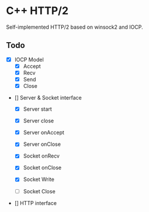 # C++ HTTP/2

Self-implemented HTTP/2 based on winsock2 and IOCP.

## Todo

- [x] IOCP Model
    - [x] Accept 
    - [x] Recv
    - [x] Send
    - [x] Close

- [] Server & Socket interface
    - [x] Server start
    - [x] Server close
    - [x] Server onAccept
    - [x] Server onClose
    - [x] Socket onRecv
    - [x] Socket onClose
    - [x] Socket Write
    - [ ] Socket Close


- [] HTTP interface